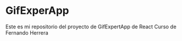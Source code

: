 # GifExperApp

Este es mi repositorio del proyecto de GifExpertApp de React
Curso de Fernando Herrera
